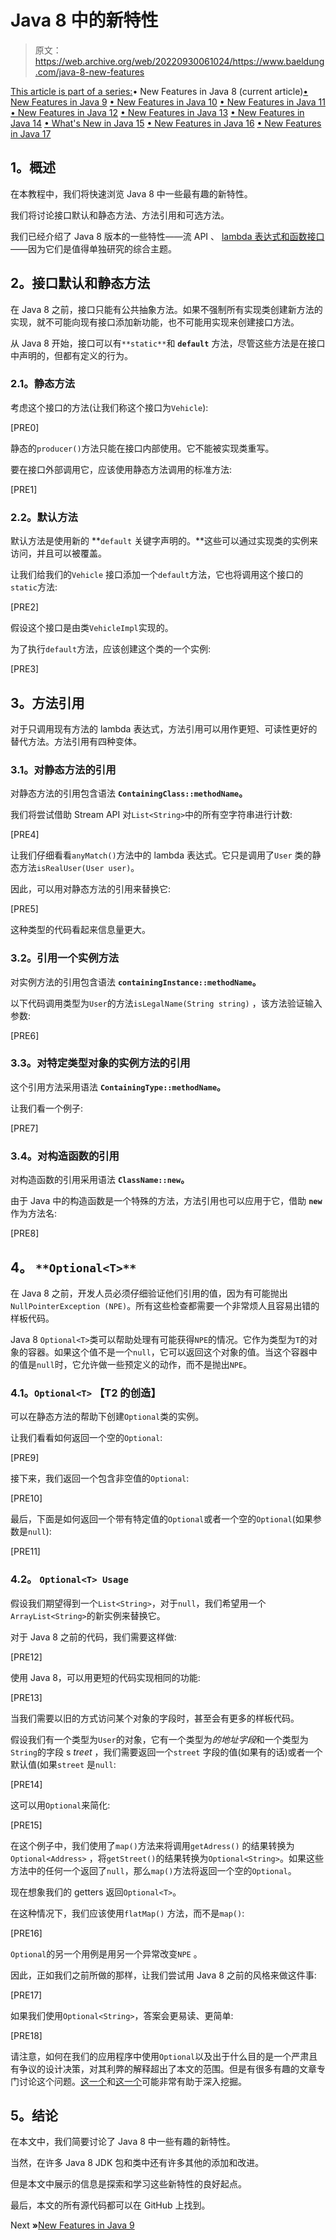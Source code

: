 # Java 8 中的新特性

> 原文：<https://web.archive.org/web/20220930061024/https://www.baeldung.com/java-8-new-features>

[This article is part of a series:](javascript:void(0);)• New Features in Java 8 (current article)[• New Features in Java 9](/web/20221129010510/https://www.baeldung.com/new-java-9)
[• New Features in Java 10](/web/20221129010510/https://www.baeldung.com/java-10-overview)
[• New Features in Java 11](/web/20221129010510/https://www.baeldung.com/java-11-new-features)
[• New Features in Java 12](/web/20221129010510/https://www.baeldung.com/java-12-new-features)
[• New Features in Java 13](/web/20221129010510/https://www.baeldung.com/java-13-new-features)
[• New Features in Java 14](/web/20221129010510/https://www.baeldung.com/java-14-new-features)
[• What's New in Java 15](/web/20221129010510/https://www.baeldung.com/java-15-new)
[• New Features in Java 16](/web/20221129010510/https://www.baeldung.com/java-16-new-features)
[• New Features in Java 17](/web/20221129010510/https://www.baeldung.com/java-17-new-features)

## **1。概述**

在本教程中，我们将快速浏览 Java 8 中一些最有趣的新特性。

我们将讨论接口默认和静态方法、方法引用和可选方法。

我们已经介绍了 Java 8 版本的一些特性——流 API 、 [lambda 表达式和函数接口](/web/20221129010510/https://www.baeldung.com/java-8-lambda-expressions-tips)——因为它们是值得单独研究的综合主题。

## **2。接口默认和静态方法**

在 Java 8 之前，接口只能有公共抽象方法。如果不强制所有实现类创建新方法的实现，就不可能向现有接口添加新功能，也不可能用实现来创建接口方法。

从 Java 8 开始，接口可以有`**static**`和 **`default`** 方法，尽管这些方法是在接口中声明的，但都有定义的行为。

### **2.1。静态方法**

考虑这个接口的方法(让我们称这个接口为`Vehicle`):

[PRE0]

静态的`producer()`方法只能在接口内部使用。它不能被实现类重写。

要在接口外部调用它，应该使用静态方法调用的标准方法:

[PRE1]

### **2.2。默认方法**

默认方法是使用新的 **`default` 关键字声明的。**这些可以通过实现类的实例来访问，并且可以被覆盖。

让我们给我们的`Vehicle` 接口添加一个`default`方法，它也将调用这个接口的`static`方法:

[PRE2]

假设这个接口是由类`VehicleImpl`实现的。

为了执行`default`方法，应该创建这个类的一个实例:

[PRE3]

## **3。方法引用**

对于只调用现有方法的 lambda 表达式，方法引用可以用作更短、可读性更好的替代方法。方法引用有四种变体。

### **3.1。对静态方法的引用**

对静态方法的引用包含语法 **`ContainingClass::methodName`。**

我们将尝试借助 Stream API 对`List<String>`中的所有空字符串进行计数:

[PRE4]

让我们仔细看看`anyMatch()`方法中的 lambda 表达式。它只是调用了`User` 类的静态方法`isRealUser(User user)`。

因此，可以用对静态方法的引用来替换它:

[PRE5]

这种类型的代码看起来信息量更大。

### **3.2。引用一个实例方法**

对实例方法的引用包含语法 **`containingInstance::methodName`。**

以下代码调用类型为`User`的方法`isLegalName(String string)` ，该方法验证输入参数:

[PRE6]

### **3.3。对特定类型对象的实例方法的引用**

这个引用方法采用语法 **`ContainingType::methodName`。**

让我们看一个例子:

[PRE7]

### **3.4。对构造函数的引用**

对构造函数的引用采用语法 **`ClassName::new`。**

由于 Java 中的构造函数是一个特殊的方法，方法引用也可以应用于它，借助 **`new`** 作为方法名:

[PRE8]

## **4。** `**Optional<T>**`

在 Java 8 之前，开发人员必须仔细验证他们引用的值，因为有可能抛出`NullPointerException (NPE)`。所有这些检查都需要一个非常烦人且容易出错的样板代码。

Java 8 `Optional<T>`类可以帮助处理有可能获得`NPE`的情况。它作为类型为`T`的对象的容器。如果这个值不是一个`null`，它可以返回这个对象的值。当这个容器中的值是`null`时，它允许做一些预定义的动作，而不是抛出`NPE`。

### **4.1。`Optional<T>` 【T2 的创造】**

可以在静态方法的帮助下创建`Optional`类的实例。

让我们看看如何返回一个空的`Optional`:

[PRE9]

接下来，我们返回一个包含非空值的`Optional`:

[PRE10]

最后，下面是如何返回一个带有特定值的`Optional`或者一个空的`Optional`(如果参数是`null`):

[PRE11]

### **4.2。 `Optional<T> Usage`**

假设我们期望得到一个`List<String>`，对于`null`，我们希望用一个`ArrayList<String>`的新实例来替换它。

对于 Java 8 之前的代码，我们需要这样做:

[PRE12]

使用 Java 8，可以用更短的代码实现相同的功能:

[PRE13]

当我们需要以旧的方式访问某个对象的字段时，甚至会有更多的样板代码。

假设我们有一个类型为`User`的对象，它有一个类型为*的地址字段*和一个类型为`String`的字段 s *treet* ，我们需要返回一个`street` 字段的值(如果有的话)或者一个默认值(如果`street` 是`null`:

[PRE14]

这可以用`Optional`来简化:

[PRE15]

在这个例子中，我们使用了`map()`方法来将调用`getAdress()` 的结果转换为`Optional<Address>` ，将`getStreet()`的结果转换为`Optional<String>`。如果这些方法中的任何一个返回了`null`，那么`map()`方法将返回一个空的`Optional`。

现在想象我们的 getters 返回`Optional<T>`。

在这种情况下，我们应该使用`flatMap()` 方法，而不是`map()`:

[PRE16]

`Optional`的另一个用例是用另一个异常改变`NPE` 。

因此，正如我们之前所做的那样，让我们尝试用 Java 8 之前的风格来做这件事:

[PRE17]

如果我们使用`Optional<String>`，答案会更易读、更简单:

[PRE18]

请注意，如何在我们的应用程序中使用`Optional`以及出于什么目的是一个严肃且有争议的设计决策，对其利弊的解释超出了本文的范围。但是有很多有趣的文章专门讨论这个问题。[这一个](https://web.archive.org/web/20221129010510/http://blog.joda.org/2014/11/optional-in-java-se-8.html)和[这一个](https://web.archive.org/web/20221129010510/http://blog.joda.org/2015/08/java-se-8-optional-pragmatic-approach.html)可能非常有助于深入挖掘。

## **5。结论**

在本文中，我们简要讨论了 Java 8 中一些有趣的新特性。

当然，在许多 Java 8 JDK 包和类中还有许多其他的添加和改进。

但是本文中展示的信息是探索和学习这些新特性的良好起点。

最后，本文的所有源代码都可以在 GitHub 上找到。

Next **»**[New Features in Java 9](/web/20221129010510/https://www.baeldung.com/new-java-9)